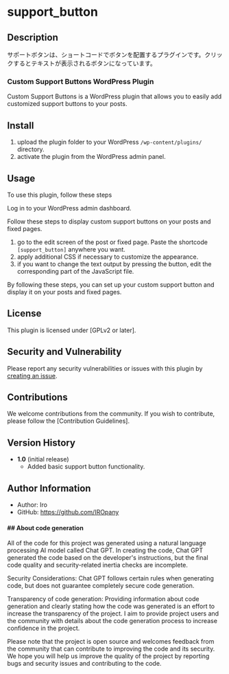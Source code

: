 # support_button
## Description

サポートボタンは、ショートコードでボタンを配置するプラグインです。クリックするとテキストが表示されるボタンになっています。

### Custom Support Buttons WordPress Plugin

Custom Support Buttons is a WordPress plugin that allows you to easily add customized support buttons to your posts.

## Install

1. upload the plugin folder to your WordPress `/wp-content/plugins/` directory.
2. activate the plugin from the WordPress admin panel.

## Usage

To use this plugin, follow these steps

Log in to your WordPress admin dashboard.

Follow these steps to display custom support buttons on your posts and fixed pages.

1. go to the edit screen of the post or fixed page. 
Paste the shortcode `[support_button]` anywhere you want. 
2. apply additional CSS if necessary to customize the appearance. 
3. if you want to change the text output by pressing the button, edit the corresponding part of the JavaScript file.

By following these steps, you can set up your custom support button and display it on your posts and fixed pages.


## License

This plugin is licensed under [GPLv2 or later].

## Security and Vulnerability

Please report any security vulnerabilities or issues with this plugin by [creating an issue](https://github.com/yourrepositoryname/issues).

## Contributions

We welcome contributions from the community. If you wish to contribute, please follow the [Contribution Guidelines].

## Version History

- **1.0** (initial release)
  - Added basic support button functionality.

## Author Information

- Author: Iro
- GitHub: 
https://github.com/IROpany

#### ## About code generation

All of the code for this project was generated using a natural language processing AI model called Chat GPT. In creating the code, Chat GPT generated the code based on the developer's instructions, but the final code quality and security-related inertia checks are incomplete.

Security Considerations: Chat GPT follows certain rules when generating code, but does not guarantee completely secure code generation.

Transparency of code generation: Providing information about code generation and clearly stating how the code was generated is an effort to increase the transparency of the project. I aim to provide project users and the community with details about the code generation process to increase confidence in the project.

Please note that the project is open source and welcomes feedback from the community that can contribute to improving the code and its security. We hope you will help us improve the quality of the project by reporting bugs and security issues and contributing to the code.
